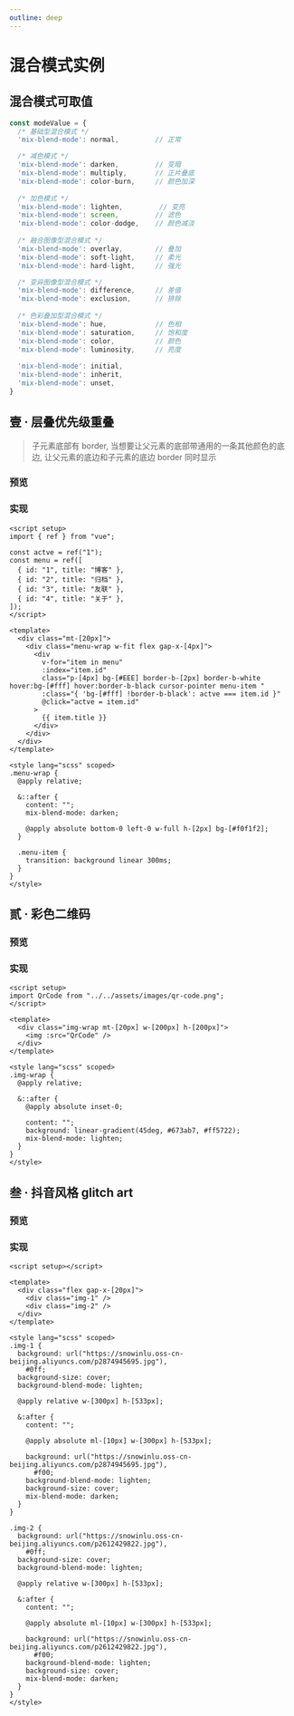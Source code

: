 ```yaml
---
outline: deep
---
```


# 混合模式实例

## 混合模式可取值

```js
const modeValue = {
  /* 基础型混合模式 */
  'mix-blend-mode': normal,         // 正常

  /* 减色模式 */
  'mix-blend-mode': darken,         // 变暗
  'mix-blend-mode': multiply,       // 正片叠底
  'mix-blend-mode': color-burn,     // 颜色加深
  
  /* 加色模式 */
  'mix-blend-mode': lighten,         // 变亮
  'mix-blend-mode': screen,         // 滤色
  'mix-blend-mode': color-dodge,    // 颜色减淡
  
  /* 融合图像型混合模式 */
  'mix-blend-mode': overlay,        // 叠加
  'mix-blend-mode': soft-light,     // 柔光
  'mix-blend-mode': hard-light,     // 强光

  /* 变异图像型混合模式 */
  'mix-blend-mode': difference,     // 差值
  'mix-blend-mode': exclusion,      // 排除
  
  /* 色彩叠加型混合模式 */
  'mix-blend-mode': hue,            // 色相
  'mix-blend-mode': saturation,     // 饱和度
  'mix-blend-mode': color,          // 颜色
  'mix-blend-mode': luminosity,     // 亮度
  
  'mix-blend-mode': initial,
  'mix-blend-mode': inherit,
  'mix-blend-mode': unset,
}
```
<script setup>
import MixBlendModeOne from '../.vitepress/theme/components/example/mix-blend-mode-one.vue'
import MixBlendModeTwo from '../.vitepress/theme/components/example/mix-blend-mode-two.vue'
import MixBlendModeThree from '../.vitepress/theme/components/example/mix-blend-mode-three.vue'
</script>

## 壹 · 层叠优先级重叠

> 子元素底部有 border, 当想要让父元素的底部带通用的一条其他颜色的底边, 让父元素的底边和子元素的底边 border 同时显示

### 预览

<MixBlendModeOne/>

### 实现

```vue {35}
<script setup>
import { ref } from "vue";

const actve = ref("1");
const menu = ref([
  { id: "1", title: "博客" },
  { id: "2", title: "归档" },
  { id: "3", title: "友联" },
  { id: "4", title: "关于" },
]);
</script>

<template>
  <div class="mt-[20px]">
    <div class="menu-wrap w-fit flex gap-x-[4px]">
      <div
        v-for="item in menu"
        :index="item.id"
        class="p-[4px] bg-[#EEE] border-b-[2px] border-b-white hover:bg-[#fff] hover:border-b-black cursor-pointer menu-item "
        :class="{ 'bg-[#fff] !border-b-black': actve === item.id }"
        @click="actve = item.id"
      >
        {{ item.title }}
      </div>
    </div>
  </div>
</template>

<style lang="scss" scoped>
.menu-wrap {
  @apply relative;

  &::after {
    content: "";
    mix-blend-mode: darken;

    @apply absolute bottom-0 left-0 w-full h-[2px] bg-[#f0f1f2];
  }

  .menu-item {
    transition: background linear 300ms;
  }
}
</style>
```

## 贰 · 彩色二维码

### 预览

<MixBlendModeTwo />

### 实现

```vue
<script setup>
import QrCode from "../../assets/images/qr-code.png";
</script>

<template>
  <div class="img-wrap mt-[20px] w-[200px] h-[200px]">
    <img :src="QrCode" />
  </div>
</template>

<style lang="scss" scoped>
.img-wrap {
  @apply relative;

  &::after {
    @apply absolute inset-0;

    content: "";
    background: linear-gradient(45deg, #673ab7, #ff5722);
    mix-blend-mode: lighten;
  }
}
</style>

```

## 叁 · 抖音风格 glitch art

### 预览

<MixBlendModeThree />

### 实现

```vue
<script setup></script>

<template>
  <div class="flex gap-x-[20px]">
    <div class="img-1" />
    <div class="img-2" />
  </div>
</template>

<style lang="scss" scoped>
.img-1 {
  background: url("https://snowinlu.oss-cn-beijing.aliyuncs.com/p2874945695.jpg"),
    #0ff;
  background-size: cover;
  background-blend-mode: lighten;

  @apply relative w-[300px] h-[533px];

  &:after {
    content: "";

    @apply absolute ml-[10px] w-[300px] h-[533px];

    background: url("https://snowinlu.oss-cn-beijing.aliyuncs.com/p2874945695.jpg"),
      #f00;
    background-blend-mode: lighten;
    background-size: cover;
    mix-blend-mode: darken;
  }
}

.img-2 {
  background: url("https://snowinlu.oss-cn-beijing.aliyuncs.com/p2612429822.jpg"),
    #0ff;
  background-size: cover;
  background-blend-mode: lighten;

  @apply relative w-[300px] h-[533px];

  &:after {
    content: "";

    @apply absolute ml-[10px] w-[300px] h-[533px];

    background: url("https://snowinlu.oss-cn-beijing.aliyuncs.com/p2612429822.jpg"),
      #f00;
    background-blend-mode: lighten;
    background-size: cover;
    mix-blend-mode: darken;
  }
}
</style>

```
